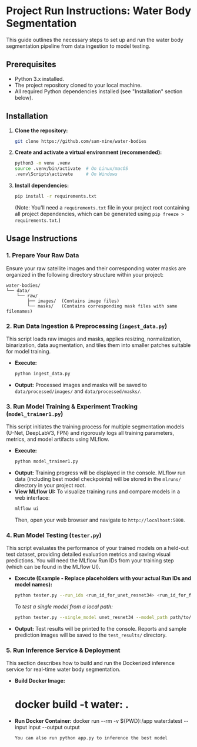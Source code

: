 # Project Run Instructions: Water Body Segmentation

This guide outlines the necessary steps to set up and run the water body segmentation pipeline from data ingestion to model testing.

## Prerequisites

*   Python 3.x installed.
*   The project repository cloned to your local machine.
*   All required Python dependencies installed (see "Installation" section below).

## Installation

1.  **Clone the repository:**
    ```bash
    git clone https://github.com/sam-nine/water-bodies
    
    ```
2.  **Create and activate a virtual environment (recommended):**
    ```bash
    python3 -m venv .venv
    source .venv/bin/activate  # On Linux/macOS
    .venv\Scripts\activate     # On Windows
    ```
3.  **Install dependencies:**
    ```bash
    pip install -r requirements.txt
    ```
    (Note: You'll need a `requirements.txt` file in your project root containing all project dependencies, which can be generated using `pip freeze > requirements.txt`.)

## Usage Instructions

### 1. Prepare Your Raw Data

Ensure your raw satellite images and their corresponding water masks are organized in the following directory structure within your project:

    water-bodies/
    └── data/
        └── raw/
            ├── images/  (Contains image files)
            └── masks/   (Contains corresponding mask files with same filenames)


### 2. Run Data Ingestion & Preprocessing (`ingest_data.py`)

This script loads raw images and masks, applies resizing, normalization, binarization, data augmentation, and tiles them into smaller patches suitable for model training.

*   **Execute:**
    ```bash
    python ingest_data.py
    ```
*   **Output:** Processed images and masks will be saved to `data/processed/images/` and `data/processed/masks/`.

### 3. Run Model Training & Experiment Tracking (`model_trainer1.py`)

This script initiates the training process for multiple segmentation models (U-Net, DeepLabV3, FPN) and rigorously logs all training parameters, metrics, and model artifacts using MLflow.

*   **Execute:**
    ```bash
    python model_trainer1.py
    ```
*   **Output:** Training progress will be displayed in the console. MLflow run data (including best model checkpoints) will be stored in the `mlruns/` directory in your project root.
*   **View MLflow UI:** To visualize training runs and compare models in a web interface:
    ```bash
    mlflow ui
    ```
    Then, open your web browser and navigate to `http://localhost:5000`.

### 4. Run Model Testing (`tester.py`)

This script evaluates the performance of your trained models on a held-out test dataset, providing detailed evaluation metrics and saving visual predictions. You will need the MLflow Run IDs from your training step (which can be found in the MLflow UI).

*   **Execute (Example - Replace placeholders with your actual Run IDs and model names):**
    ```bash
    python tester.py --run_ids <run_id_for_unet_resnet34> <run_id_for_fpn_resnet34> <run_id_for_unet_resnet50> <run_id_for_deeplabv3_resnet34> --models unet_resnet34 fpn_resnet34 unet_resnet50 deeplabv3_resnet34
    ```
    *To test a single model from a local path:*
    ```bash
    python tester.py --single_model unet_resnet34 --model_path path/to/your/best_unet_resnet34_model.pth
    ```
*   **Output:** Test results will be printed to the console. Reports and sample prediction images will be saved to the `test_results/` directory.

### 5. Run Inference Service & Deployment

This section describes how to build and run the Dockerized inference service for real-time water body segmentation.

*   **Build Docker Image:**
    # docker build -t water: .

*   **Run Docker Container:**
        docker run --rm -v ${PWD}:/app water:latest --input input --output output

        You can also run python app.py to inference the best model
